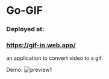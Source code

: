 # Go-GIF

### Deployed at:
### https://gif-in.web.app/

an application to convert video to a gif.

Demo: 
![preview1](/public/readme_images/gif_demo.gif?raw=true "Demo")